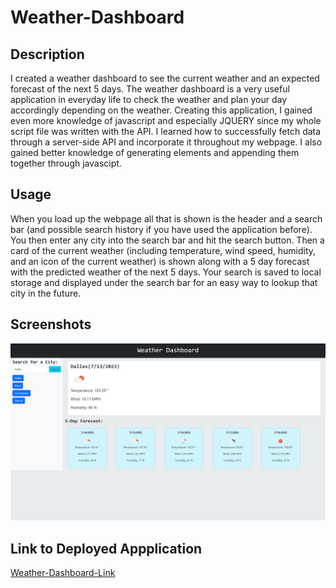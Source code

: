 # Weather-Dashboard

## Description 

I created a weather dashboard to see the current weather and an expected forecast of the next 5 days. The weather dashboard is a very useful application in everyday life to check the weather and plan your day accordingly depending on the weather. Creating this application, I gained even more knowledge of javascript and especially JQUERY since my whole script file was written with the API. I learned how to successfully fetch data through a server-side API and incorporate it throughout my webpage. I also gained better knowledge of generating elements and appending them together through javascipt.

## Usage

When you load up the webpage all that is shown is the header and a search bar (and possible search history if you have used the application before). You then enter any city into the search bar and hit the search button. Then a card of the current weather (including temperature, wind speed, humidity, and an icon of the current weather) is shown along with a 5 day forecast with the predicted weather of the next 5 days. Your search is saved to local storage and displayed under the search bar for an easy way to lookup that city in the future. 

## Screenshots

![Weather-Dashboard](./assets/images/weather-dashboard.png?raw=true)

## Link to Deployed Appplication

[Weather-Dashboard-Link](https://nickbicknell.github.io/Weather-Dashboard/)